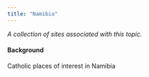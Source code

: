 ```yaml
---
title: "Namibia"
---
```



*A collection of sites associated with this topic.*

#### Background

Catholic places of interest in Namibia


